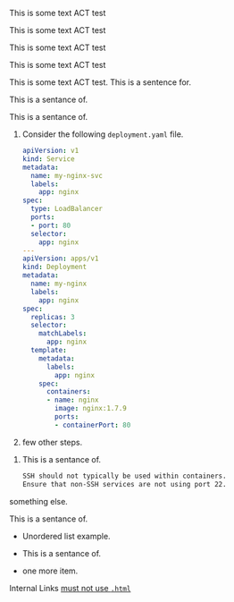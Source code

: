 <!-- vale off -->

This is some text ACT test

This is some text ACT test

<!-- vale on -->


<!-- vale vale.Redundancy = NO -->

This is some text ACT test

<!-- vale vale.Redundancy = YES -->

This is some text ACT test

<!-- vale demo.Ending-Preposition = NO -->

This is some text ACT test. This is a sentence for.

This is a sentance of.

<!-- vale demo.Ending-Preposition = YES -->

This is a sentance of.

1. Consider the following `deployment.yaml` file.

   ```yaml
   apiVersion: v1
   kind: Service
   metadata:
     name: my-nginx-svc
     labels:
       app: nginx
   spec:
     type: LoadBalancer
     ports:
     - port: 80
     selector:
       app: nginx
   ---
   apiVersion: apps/v1
   kind: Deployment
   metadata:
     name: my-nginx
     labels:
       app: nginx
   spec:
     replicas: 3
     selector:
       matchLabels:
         app: nginx
     template:
       metadata:
         labels:
           app: nginx
       spec:
         containers:
         - name: nginx
           image: nginx:1.7.9
           ports:
           - containerPort: 80
   ```

2. few other steps.
<!-- vale off -->
1. This is a sentance of.
   ```bash
   SSH should not typically be used within containers.
   Ensure that non-SSH services are not using port 22.
   ```
<!-- vale on -->

something else.

This is a sentance of.

- Unordered list example.
<!-- vale off -->
- This is a sentance of.
<!-- vale on -->
- one more item.

<!-- vale demo.Raw = NO -->

Internal Links [must not use `.html`](../index.html)
